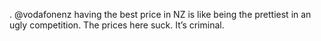 <!--
id: 193871487
link: http://kevinisom.info/post/193871487/vodafonenz-having-the-best-price-in-nz-is-like
slug: vodafonenz-having-the-best-price-in-nz-is-like
date: Tue Sep 22 2009 16:08:06 GMT+1200 (NZST)
raw: {"blog_name":"kevinisom","id":193871487,"post_url":"http://kevinisom.info/post/193871487/vodafonenz-having-the-best-price-in-nz-is-like","slug":"vodafonenz-having-the-best-price-in-nz-is-like","type":"text","date":"2009-09-22 04:08:06 GMT","timestamp":1253592486,"state":"published","format":"html","reblog_key":"51ALrNgL","tags":[],"short_url":"http://tmblr.co/Zw68YyBZZv-","highlighted":[],"feed_item":"http://twitter.com/kev_nz/statuses/4155556655","from_feed_id":"650289","note_count":0,"title":null,"body":"<p>. @vodafonenz having the best price in NZ is like being the prettiest in an ugly competition. The prices here suck. It&#8217;s criminal.</p>"}
publish: 2009-09-022
tags: 
title: null
-->


. @vodafonenz having the best price in NZ is like being the prettiest in
an ugly competition. The prices here suck. It’s criminal.


